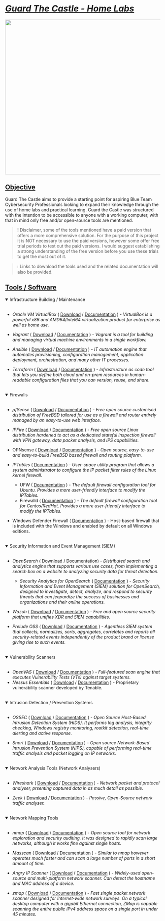 # <ins> *_Guard The Castle - Home Labs_* </ins>

<p align="center">
  <img width="900" height="500" src="https://pixeljoint.com/files/icons/full/addeddragonreflection.gif">
</p>

## <ins> Objective </ins>
Guard The Castle aims to provide a starting point for aspiring Blue Team Cybersecurity Professionals looking to expand their knowledge through the use of home labs and practical learning. Guard the Castle was structured with the intention to be accessible to anyone with a working computer, with that in mind only free and/or open-source tools are mentioned. 
> :grey_exclamation: Disclaimer, some of the tools mentioned have a paid version that offers a more comprehensive solution. For the purpose of this project it is NOT necessary to use the paid versions, however some offer free trial periods to test out the paid versions. I would suggest establishing a strong understanding of the free version before you use these trials to get the most out of it.

> :information_source: Links to download the tools used and the related documentation will also be provided.

## <ins> Tools / Software </ins>

<details open>

<summary>Infrastructure Building / Maintenance</summary>
<br/>

- *Oracle VM VirtualBox* ( [Download](https://www.virtualbox.org/wiki/Downloads) / [Documentation](https://www.virtualbox.org/wiki/Documentation) ) - _VirtualBox is a powerful x86 and AMD64/Intel64 virtualization product for enterprise as well as home use._
  
- *Vagrant* ( [Download](https://developer.hashicorp.com/vagrant/install?product_intent=vagrant) / [Documentation](https://developer.hashicorp.com/vagrant/docs) ) - _Vagrant is a tool for building and managing virtual machine environments in a single workflow._
  
- *Ansible* ( [Download](https://docs.ansible.com/ansible/latest/installation_guide/intro_installation.html) / [Documentation](https://docs.ansible.com/users.html) ) - _IT automation engine that automates provisioning, configuration management, application deployment, orchestration, and many other IT processes._

- *Terraform* ( [Download](https://developer.hashicorp.com/terraform/install?product_intent=terraform) / [Documentation](https://developer.hashicorp.com/terraform/docs) ) - _Infrastructure as code tool that lets you define both cloud and on-prem resources in human-readable configuration files that you can version, reuse, and share._
  
</details>
<br/>
<details open>

<summary>Firewalls</summary>
<br/>

- *pfSense* ( [Download](https://www.pfsense.org/download/) / [Documentation](https://docs.netgate.com/pfsense/en/latest/?_gl=1*jffkzm*_gcl_au*MjEyMzA0MTk5LjE3MjU1MDQwOTk.*_ga*OTkxOTIyMDk4LjE3MjU1MDQwOTk.*_ga_TM99KBGXCB*MTcyNTUwNDA5OS4xLjEuMTcyNTUwNDE0NS4xNC4wLjA.) ) - _Free open source customised distribution of FreeBSD tailored for use as a firewall and router entirely managed by an easy-to-use web interface._
  
- *IPFire* ( [Download](https://www.ipfire.org/downloads/ipfire-2.29-core187) / [Documentation](https://www.ipfire.org/docs) ) - _Free open source Linux distribution hardened to act as a dedicated stateful inspection firewall with VPN gateway, data packet analysis, and IPS capabilities._
  
- OPNsense ( [Download](https://opnsense.org/download/) / [Documentation](https://docs.opnsense.org/) ) - _Open source, easy-to-use and easy-to-build FreeBSD based firewall and routing platform._
  
- *IPTables* ( [Documentation](https://linux.die.net/man/8/iptables) ) - _User-space utility program that allows a system administrator to configure the IP packet filter rules of the Linux kernel firewall._
  - UFW ( [Documentation](https://help.ubuntu.com/community/UFW) ) - _The default firewall configuration tool for Ubuntu. Provides a more user-friendly interface to modify the IPTables._
  - Firewalld ( [Documentation](https://firewalld.org/documentation/) ) - _The default firewall configuration tool for Centos/RedHat. Provides a more user-friendly interface to modify the IPTables._
    
- Windows Defender Firewall ( [Documentation](https://learn.microsoft.com/en-us/windows/security/operating-system-security/network-security/windows-firewall/) ) - Host-based firewall that is included with the Windows and enabled by default on all Windows editions.

</details>
<br/>
<details open>

<summary>Security Information and Event Management (SIEM)</summary>
<br/>

- *OpenSearch* ( [Download](https://opensearch.org/downloads.html) / [Documentation](https://opensearch.org/docs/latest/)) - _Distributed search and analytics engine that supports various use cases, from implementing a search box on a website to analyzing security data for threat detection._
  - *Security Analytics for OpenSearch* ( [Documentation](https://github.com/opensearch-project/security-analytics/tree/main) ) - _Security Information and Event Management (SIEM) solution for OpenSearch, designed to investigate, detect, analyze, and respond to security threats that can jeopardize the success of businesses and organizations and their online operations._

- *Wazuh* ( [Download](https://wazuh.com/install/) / [Documentation](https://documentation.wazuh.com/current/index.html) ) - _Free and open source security platform that unifies XDR and SIEM capabilities._

- *Prelude OSS* ( [Download](https://www.prelude-siem.org/projects/prelude/files) / [Documentation](https://www.prelude-siem.org/projects/prelude/wiki) ) - _Agentless SIEM system that collects, normalizes, sorts, aggregates, correlates and reports all security-related events independently of the product brand or license giving rise to such events._

</details>
<br/>
<details open>

<summary>Vulnerability Scanners</summary>
<br/>

- *OpenVAS* ( [Download](https://github.com/greenbone/openvas-scanner) / [Documentation](https://greenbone.github.io/docs/latest/) ) - _Full-featured scan engine that executes Vulnerability Tests (VTs) against target systems._
- *Nessus Essentials* ( [Download](https://www.tenable.com/products/nessus/nessus-essentials) / [Documentation](https://docs.tenable.com/Nessus.htm) ) - Proprietary vulnerability scanner developed by Tenable.


</details>
<br/>
<details open>

<summary>Intrusion Detection / Prevention Systems</summary>
<br/>

- *OSSEC* ( [Download](https://www.ossec.net/ossec-downloads/) / [Documentation](https://www.ossec.net/docs/) ) - _Open Source Host-Based Intrusion Detection System (HIDS). It performs log analysis, integrity checking, Windows registry monitoring, rootkit detection, real-time alerting and active response._

- *Snort* ( [Download](https://www.snort.org/downloads) / [Documentation](https://www.snort.org/documents) ) - _Open source Network-Based Intrusion Prevention System (NIPS), capable of performing real-time traffic analysis and packet logging on IP networks._

</details>
<br/>
<details open>

<summary>Network Analysis Tools (Network Analysers)</summary>
<br/>

- *Wireshark* ( [Download](https://www.wireshark.org/download.html) / [Documentation](https://www.wireshark.org/docs/wsug_html_chunked/index.html) ) - _Network packet and protocol analyser, prsenting captured data in as much detail as possible._

- *Zeek* ( [Download](https://zeek.org/get-zeek/) / [Documentation](https://docs.zeek.org/en/master/index.html) ) - _Passive, Open-Source network traffic analyser._

</details>
<br/>
<details open>

<summary>Network Mapping Tools</summary>
<br/>

- *nmap* ( [Download](https://nmap.org/download) / [Documentation](https://nmap.org/docs.html) ) - _Open source tool for network exploration and security auditing. It was designed to rapidly scan large networks, although it works fine against single hosts._

- *Masscan* ( [Download](https://www.kali.org/tools/masscan/#masscan) / [Documentation](https://www.kali.org/tools/masscan/) ) - _Similar to nmap however operates much faster and can scan a large number of ports in a short amount of time._

- *Angry IP Scanner* ( [Download](https://angryip.org/download/#windows) / [Documentation](https://angryip.org/documentation/#google_vignette) ) - _Widely-used open-source and multi-platform network scanner. Can detect the hostname and MAC address of a device._

- *zmap* ( [Download](https://github.com/zmap/zmap?tab=readme-ov-file) / [Documentation](https://github.com/zmap/zmap/wiki/Getting-Started-Guide) ) - _Fast single packet network scanner designed for Internet-wide network surveys. On a typical desktop computer with a gigabit Ethernet connection, ZMap is capable scanning the entire public IPv4 address space on a single port in under 45 minutes._

</details>
